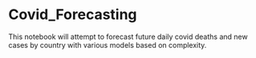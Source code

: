 # Covid_Forecasting
This notebook will attempt to forecast future daily covid deaths and new cases by country with various models based on complexity.
